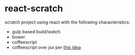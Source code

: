 # react-scratch

scratch project using react with the following characteristics:
- gulp based build/watch
- bower
- coffeescript
- coffeescript over jsx per [this idea](http://blog.vjeux.com/2013/javascript/react-coffeescript.html)

